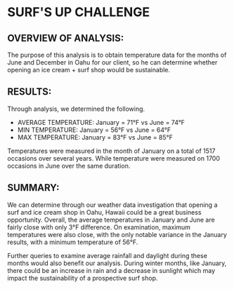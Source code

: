 # SURF'S UP CHALLENGE

## OVERVIEW OF ANALYSIS: 

The purpose of this analysis is to obtain temperature data for the months of June and December in Oahu for our client, so he can determine whether opening an ice cream + surf shop would be sustainable.

## RESULTS:

Through analysis, we determined the following.

- AVERAGE TEMPERATURE: January = 71°F  vs June = 74°F
- MIN TEMPERATURE: January = 56°F vs June = 64°F
- MAX TEMPERATURE: January = 83°F vs June = 85°F

Temperatures were measured in the month of January on a total of 1517 occasions over several years. While temperature were measured on 1700 occasions in June over the same duration. 

## SUMMARY:

We can determine through our weather data investigation that opening a surf and ice cream shop in Oahu, Hawaii could be a great business opportunity. Overall, the average temperatures in January and June are fairly close with only 3°F difference. On examination, maximum temperatures were also close, with the only notable variance in the January results, with a minimum temperature of 56°F. 

Further queries to examine average rainfall and daylight during these months would also benefit our analysis. During winter months, like January, there could be an increase in rain and a decrease in sunlight which may impact the sustainability of a prospective surf shop. 